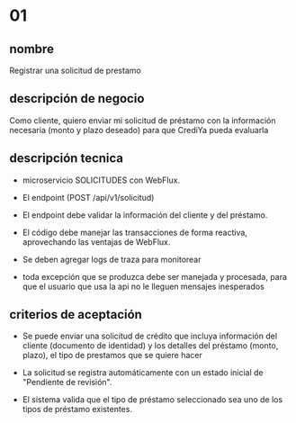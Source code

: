 # 01
## nombre
Registrar una solicitud de prestamo

## descripción de negocio
Como cliente, quiero enviar mi solicitud de préstamo con la información necesaria (monto y plazo deseado) para que CrediYa pueda evaluarla

## descripción tecnica
- microservicio SOLICITUDES con WebFlux.

- El endpoint (POST /api/v1/solicitud)

- El endpoint debe validar la información del cliente y del préstamo.

- El código debe manejar las transacciones de forma reactiva, aprovechando las ventajas de WebFlux.

- Se deben agregar logs de traza para monitorear

- toda excepción que se produzca debe ser manejada y procesada, para que el usuario que usa la api no le lleguen mensajes inesperados

## criterios de aceptación
- Se puede enviar una solicitud de crédito que incluya información del cliente (documento de identidad) y los detalles del préstamo (monto, plazo), el tipo de prestamos que se quiere hacer

- La solicitud se registra automáticamente con un estado inicial de "Pendiente de revisión".

- El sistema valida que el tipo de préstamo seleccionado sea uno de los tipos de préstamo existentes.